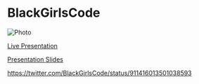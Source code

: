# BlackGirlsCode

![Photo](https://www.dropbox.com/s/0pi5ccfm9tdz980/photo_100.png?raw=1)

[Live Presentation](https://www.dropbox.com/s/n20cvt6siyrhc4h/presentation.mov?dl=0)

[Presentation Slides](https://www.dropbox.com/s/7wt2zv16vadhmez/kIP%20APP-%20Presentation.key?dl=0)

https://twitter.com/BlackGirlsCode/status/911416013501038593

